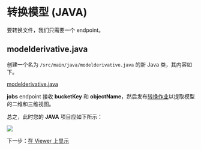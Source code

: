 # 转换模型 (JAVA)

要转换文件，我们只需要一个 endpoint。

## modelderivative.java

创建一个名为 `/src/main/java/modelderivative.java` 的新 Java 类，其内容如下。 

[modelderivative.java](_snippets/viewmodels/java/modelderivative.java ':include :type=code java')

**jobs** endpoint 接收 **bucketKey** 和 **objectName**，然后发布[转换作业](https://forge.autodesk.com/en/docs/model-derivative/v2/reference/http/job-POST/)以提取模型的二维和三维视图。 
 
总之，此时您的 **JAVA** 项目应如下所示：

![](_media/java/Eclipse_server_side.png)

下一步：[在 Viewer 上显示](/zh-CN/viewer/2legged/)